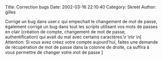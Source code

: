 Title: Correction bugs
Date: 2002-03-16 22:10:40
Category: Skreel
Author: gilles

Corrigé un bug dans  user.c  qui empechait le changement de mot de passe, également corrigé un bug dans tout les scripts utilisant vos mots de passes en clair (création de compte, changement de mot de passe, authentification) qui avait du mal avec certains caractères.\r
\n\r
\n[ Attention: Si vous avez créez votre compte aujourd'hui, faites une demande de récupération de mot de passe dans la colonne de droite, ca suffira à vous permettre de changer votre mot de passe ]